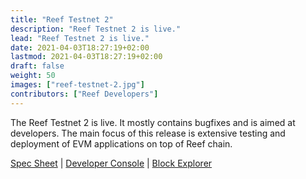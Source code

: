 ```yaml
---
title: "Reef Testnet 2"
description: "Reef Testnet 2 is live."
lead: "Reef Testnet 2 is live."
date: 2021-04-03T18:27:19+02:00
lastmod: 2021-04-03T18:27:19+02:00
draft: false
weight: 50
images: ["reef-testnet-2.jpg"]
contributors: ["Reef Developers"]
---
```


The Reef Testnet 2 is live. It mostly contains bugfixes and is aimed at developers.
The main focus of this release is extensive testing and deployment of EVM applications on top of Reef chain.

[Spec Sheet](/docs/developers/networks/#reef-testnet) | [Developer Console](https://polkadot.js.org/apps/?rpc=wss%3A%2F%2Frpc-testnet.reefscan.com%2Fws#/explorer) | [Block Explorer](https://reefscan.com)
